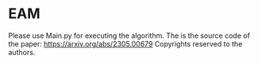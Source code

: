 # EAM
Please use Main.py for executing the algorithm.
The is the source code of the paper: https://arxiv.org/abs/2305.00679
Copyrights reserved to the authors.
